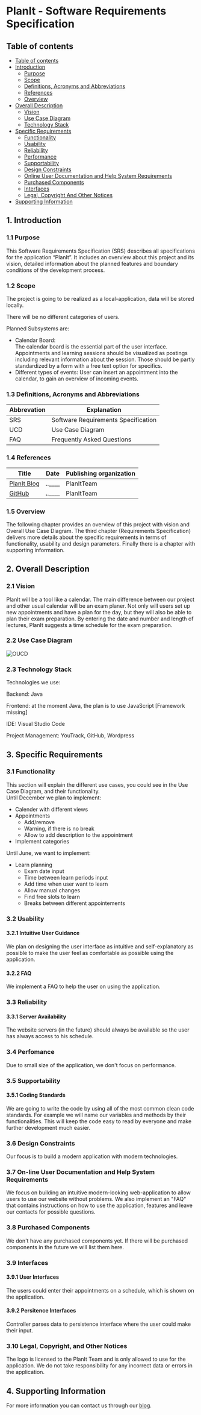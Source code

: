 # PlanIt - Software Requirements Specification 

## Table of contents
- [Table of contents](#table-of-contents)
- [Introduction](#1-introduction)
    - [Purpose](#11-purpose)
    - [Scope](#12-scope)
    - [Definitions, Acronyms and Abbreviations](#13-definitions-acronyms-and-abbreviations)
    - [References](#14-references)
    - [Overview](#15-overview)
- [Overall Description](#2-overall-description)
    - [Vision](#21-vision)
    - [Use Case Diagram](#22-use-case-diagram)
	- [Technology Stack](#23-technology-stack)
- [Specific Requirements](#3-specific-requirements)
    - [Functionality](#31-functionality)
    - [Usability](#32-usability)
    - [Reliability](#33-reliability)
    - [Performance](#34-performance)
    - [Supportability](#35-supportability)
    - [Design Constraints](#36-design-constraints)
    - [Online User Documentation and Help System Requirements](#37-on-line-user-documentation-and-help-system-requirements)
    - [Purchased Components](#purchased-components)
    - [Interfaces](#39-interfaces)
    - [Legal, Copyright And Other Notices](#311-legal-copyright-and-other-notices)
- [Supporting Information](#4-supporting-information)

## 1. Introduction

### 1.1 Purpose
This Software Requirements Specification (SRS) describes all specifications for the application “PlanIt”. It includes an overview about this project and its vision, detailed information about the planned features and boundary conditions of the development process.


### 1.2 Scope
The project is going to be realized as a local-application, data will be stored locally.

There will be no different categories of users.
 
Planned Subsystems are: 
* Calendar Board:  
The calendar board is the essential part of the user interface. Appointments and learning sessions should be visualized as postings including relevant information about the session. Those should be partly standardized by a form with a free text option for specifics.
* Different types of events: 
User can insert an appointment into the calendar, to gain an overview of incoming events.


### 1.3 Definitions, Acronyms and Abbreviations
| Abbrevation | Explanation                            |
| ----------- | -------------------------------------- |
| SRS         | Software Requirements Specification    |
| UCD         | Use Case Diagram                       |
| FAQ         | Frequently Asked Questions             |

### 1.4 References

| Title                                                              | Date       | Publishing organization   |
| -------------------------------------------------------------------|:----------:| ------------------------- |
| [PlanIt Blog](https://planit2021se.wordpress.com/)                 | __.__.____ | PlanItTeam                |
| [GitHub](https://github.com/PatrickFreyy/PlanIt)                   | __.__.____ | PlanItTeam                |


### 1.5 Overview
The following chapter provides an overview of this project with vision and Overall Use Case Diagram. The third chapter (Requirements Specification) delivers more details about the specific requirements in terms of functionality, usability and design parameters. Finally there is a chapter with supporting information.

## 2. Overall Description

### 2.1 Vision
PlanIt will be a tool like a calendar. The main difference between our project and other usual calendar will be an exam planer. Not only will users set up new appointments and have a plan for the day, but they will also be able to plan their exam preparation. By entering the date and number and length of lectures, PlanIt suggests a time schedule for the exam preparation.

### 2.2 Use Case Diagram
![OUCD]

### 2.3 Technology Stack
Technologies we use:

Backend: Java

Frontend: at the moment Java, the plan is to use JavaScript [Framework missing]

IDE: Visual Studio Code

Project Management: YouTrack, GitHub, Wordpress


## 3. Specific Requirements

### 3.1 Functionality
This section will explain the different use cases, you could see in the Use Case Diagram, and their functionality.  
Until December we plan to implement:
* Calender with different views
* Appointments
    * Add/remove
    * Warning, if there is no break
    * Allow to add description to the appointment
* Implement categories



Until June, we want to implement:
* Learn planning
    * Exam date input
    * Time between learn periods input
    * Add time when user want to learn
    * Allow manual changes
    * Find free slots to learn
    * Breaks between different appointements

### 3.2 Usability
#### 3.2.1 Intuitive User Guidance
We plan on designing the user interface as intuitive and self-explanatory as possible to make the user feel as comfortable as possible using the application. 

#### 3.2.2 FAQ
We implement a FAQ to help the user on using the application.

### 3.3 Reliability

#### 3.3.1 Server Availability
The website servers (in the future) should always be available so the user has always access to his schedule.

### 3.4 Perfomance
Due to small size of the application, we don't focus on performance.
### 3.5 Supportability

#### 3.5.1 Coding Standards
We are going to write the code by using all of the most common clean code standards. For example we will name our variables and methods by their functionalities. This will keep the code easy to read by everyone and make further development much easier.

### 3.6 Design Constraints
Our focus is to build a modern application with modern technologies.

### 3.7 On-line User Documentation and Help System Requirements
We focus on building an intuitive modern-looking web-application to allow users to use our website without problems. We also implement an "FAQ" that contains instructions on how to use the application, features and leave our contacts for possible questions.

### 3.8 Purchased Components
We don't have any purchased components yet. If there will be purchased components in the future we will list them here.

### 3.9 Interfaces

#### 3.9.1 User Interfaces
The users could enter their appointments on a schedule, which is shown on the application.

#### 3.9.2 Persitence Interfaces
Controller parses data to persistence interface where the user could make their input. 

### 3.10 Legal, Copyright, and Other Notices
The logo is licensed to the PlanIt Team and is only allowed to use for the application. We do not take responsibility for any incorrect data or errors in the application.

## 4. Supporting Information
For more information you can contact us through our [blog](https://planit2021se.wordpress.com/). 

<!-- Picture-Link definitions: -->
[OUCD]: https://github.com/Jennif6r/PlanIt-Docs/blob/main/docs/Usecases/UseCaseDiagram.jpg "Overall Use Case Diagram"
